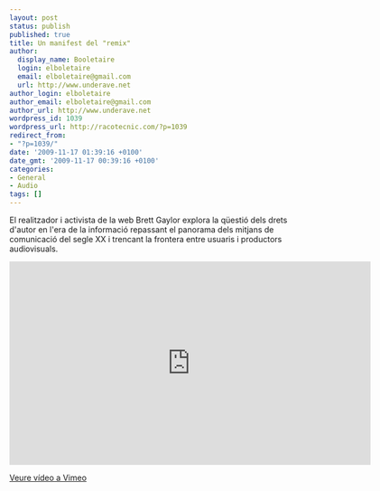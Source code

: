 ```yaml
---
layout: post
status: publish
published: true
title: Un manifest del "remix"
author:
  display_name: Booletaire
  login: elboletaire
  email: elboletaire@gmail.com
  url: http://www.underave.net
author_login: elboletaire
author_email: elboletaire@gmail.com
author_url: http://www.underave.net
wordpress_id: 1039
wordpress_url: http://racotecnic.com/?p=1039
redirect_from:
- "?p=1039/"
date: '2009-11-17 01:39:16 +0100'
date_gmt: '2009-11-17 00:39:16 +0100'
categories:
- General
- Audio
tags: []
---
```


El realitzador i activista de la web Brett Gaylor explora la qüestió dels drets d'autor en l'era de la informació repassant el panorama dels mitjans de comunicació del segle XX i trencant la frontera entre usuaris i productors audiovisuals.

<iframe src="https://player.vimeo.com/video/7639255" width="640" height="360" frameborder="0" webkitallowfullscreen mozallowfullscreen allowfullscreen></iframe>

<a href="http://www.vimeo.com/7639255" target="_blank" rel="nofollow">Veure vídeo a Vimeo</a>
